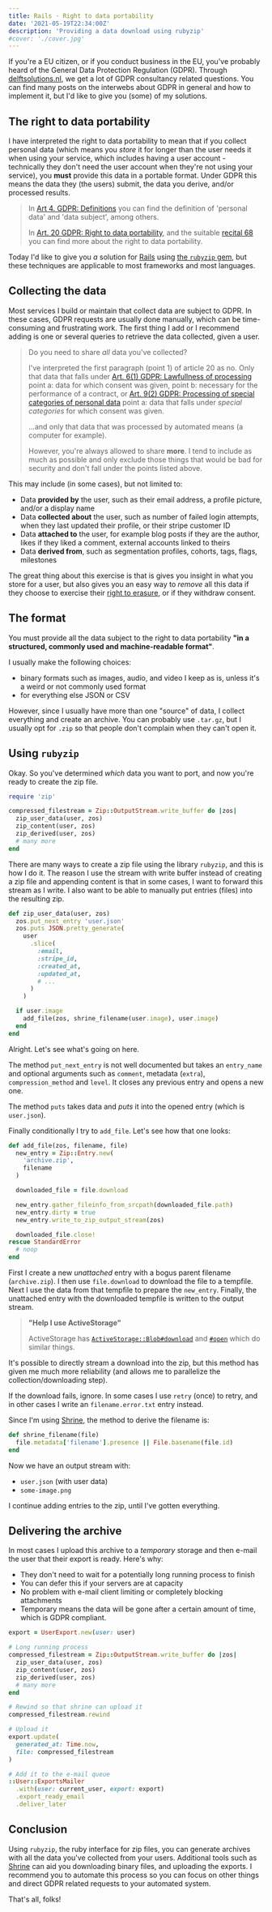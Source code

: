 ```yaml
---
title: Rails · Right to data portability
date: '2021-05-19T22:34:00Z'
description: 'Providing a data download using rubyzip'
#cover: './cover.jpg'
---
```


If you're a EU citizen, or if you conduct business in the EU, you've probably heard of the General Data Protection Regulation (GDPR).
Through [delftsolutions.nl](https://delftsolutions.nl), we get a lot of GDPR consultancy related questions.
You can find many posts on the interwebs about GDPR in general and how to implement it, but I'd like to give you (some) of my solutions.

## The right to data portability

I have interpreted the right to data portability to mean that if you collect personal data (which means you _store_ it for longer than the user needs it when using your service, which includes having a user account - technically they don't need the user account when they're not using your service), you **must** provide this data in a portable format.
Under GDPR this means the data they (the users) submit, the data you derive, and/or processed results.

> In [Art 4. GDPR: Definitions](https://gdpr-info.eu/art-4-gdpr/) you can find the definition of 'personal data' and 'data subject', among others.
>
> In [Art. 20 GDPR: Right to data portability](https://gdpr-info.eu/art-20-gdpr/), and the suitable [recital 68](https://gdpr-info.eu/recitals/no-68/) you can find more about the right to data portability.

Today I'd like to give you _a_ solution for [Rails](https://rubyonrails.org/) using [the `rubyzip` gem](https://github.com/rubyzip/rubyzip), but these techniques are applicable to most frameworks and most languages.

## Collecting the data

Most services I build or maintain that collect data are subject to GDPR.
In these cases, GDPR requests are usually done manually, which can be time-consuming and frustrating work.
The first thing I add or I recommend adding is one or several queries to retrieve the data collected, given a user.

> Do you need to share *all* data you've collected?
>
> I've interpreted the first paragraph (point 1) of article 20 as no.
> Only that data that falls under [Art. 6(1) GDPR: Lawfullness of processing](https://gdpr-info.eu/art-6-gdpr/) point a: data for which consent was given, point b: necessary for the performance of a contract, or [Art. 9(2) GDPR: Processing of special categories of personal data](https://gdpr-info.eu/art-9-gdpr/) point a: data that falls under _special categories_ for which consent was given.
>
> ...and only that data that was processed by automated means (a computer for example).
>
> However, you're always allowed to share **more**.
> I tend to include as much as possible and only exclude those things that would be bad for security and don't fall under the points listed above.

This may include (in some cases), but not limited to:

- Data **provided by** the user, such as their email address, a profile picture, and/or a display name
- Data **collected about** the user, such as number of failed login attempts, when they last updated their profile, or their stripe customer ID
- Data **attached to** the user, for example blog posts if they are the author, likes if they liked a comment, external accounts linked to theirs
- Data **derived from**, such as segmentation profiles, cohorts, tags, flags, milestones

The great thing about this exercise is that is gives you insight in what you store for a user, but also gives you an easy way to _remove_ all this data if they choose to exercise their [right to erasure](https://gdpr-info.eu/art-17-gdpr/), or if they withdraw consent.

## The format

You must provide all the data subject to the right to data portability **"in a structured, commonly used and machine-readable format"**.

I usually make the following choices:

- binary formats such as images, audio, and video I keep as is, unless it's a weird or not commonly used format
- for everything else JSON or CSV

However, since I usually have more than one "source" of data, I collect everything and create an archive.
You can probably use `.tar.gz`, but I usually opt for `.zip` so that people don't complain when they can't open it.

## Using `rubyzip`

Okay. So you've determined _which_ data you want to port, and now you're ready to create the zip file.

```ruby
require 'zip'

compressed_filestream = Zip::OutputStream.write_buffer do |zos|
  zip_user_data(user, zos)
  zip_content(user, zos)
  zip_derived(user, zos)
  # many more
end
```

There are many ways to create a zip file using the library `rubyzip`, and this is how I do it.
The reason I use the stream with write buffer instead of creating a zip file and appending content is that in some cases, I want to forward this stream as I write.
I also want to be able to manually put entries (files) into the resulting zip.

```ruby
def zip_user_data(user, zos)
  zos.put_next_entry 'user.json'
  zos.puts JSON.pretty_generate(
    user
      .slice(
        :email,
        :stripe_id,
        :created_at,
        :updated_at,
        # ...
      )
    )

  if user.image
    add_file(zos, shrine_filename(user.image), user.image)
  end
end
```

Alright. Let's see what's going on here.

The method `put_next_entry` is not well documented but takes an `entry_name` and optional arguments such as `comment`, metadata (`extra`), `compression_method` and `level`.
It closes any previous entry and opens a new one.

The method `puts` takes data and _puts_ it into the opened entry (which is `user.json`).

Finally conditionally I try to `add_file`. Let's see how that one looks:

```ruby
def add_file(zos, filename, file)
  new_entry = Zip::Entry.new(
    'archive.zip',
    filename
  )

  downloaded_file = file.download

  new_entry.gather_fileinfo_from_srcpath(downloaded_file.path)
  new_entry.dirty = true
  new_entry.write_to_zip_output_stream(zos)

  downloaded_file.close!
rescue StandardError
  # noop
end
```

First I create a new _unattached_ entry with a bogus parent filename (`archive.zip`).
I then use `file.download` to download the file to a tempfile.
Next I use the data from that tempfile to prepare the `new_entry`.
Finally, the unattached entry with the downloaded tempfile is written to the output stream.

> **"Help I use ActiveStorage"**
>
> ActiveStorage has [`ActiveStorage::Blob#download`](https://api.rubyonrails.org/classes/ActiveStorage/Blob.html#method-i-download) and [`#open`](https://api.rubyonrails.org/classes/ActiveStorage/Blob.html#method-i-open) which do similar things.

It's possible to directly stream a download into the zip, but this method has given me much more reliability (and allows me to parallelize the collection/downloading step).

If the download fails, ignore.
In some cases I use `retry` (once) to retry, and in other cases I write an `filename.error.txt` entry instead.

Since I'm using [Shrine](https://shrinerb.com), the method to derive the filename is:

```ruby
def shrine_filename(file)
  file.metadata['filename'].presence || File.basename(file.id)
end
```

Now we have an output stream with:

- `user.json` (with user data)
- `some-image.png`

I continue adding entries to the zip, until I've gotten everything.

## Delivering the archive

In most cases I upload this archive to a _temporary_ storage and then e-mail the user that their export is ready. Here's why:

- They don't need to wait for a potentially long running process to finish
- You can defer this if your servers are at capacity
- No problem with e-mail client limiting or completely blocking attachments
- Temporary means the data will be gone after a certain amount of time, which is GDPR compliant.

```ruby
export = UserExport.new(user: user)

# Long running process
compressed_filestream = Zip::OutputStream.write_buffer do |zos|
  zip_user_data(user, zos)
  zip_content(user, zos)
  zip_derived(user, zos)
  # many more
end

# Rewind so that shrine can upload it
compressed_filestream.rewind

# Upload it
export.update(
  generated_at: Time.now,
  file: compressed_filestream
)

# Add it to the e-mail queue
::User::ExportsMailer
  .with(user: current_user, export: export)
  .export_ready_email
  .deliver_later
```

## Conclusion

Using `rubyzip`, the ruby interface for zip files, you can generate archives with all the data you've collected from your users.
Additional tools such as [Shrine](https://shrinerb.com) can aid you downloading binary files, and uploading the exports.
I recommend you to automate this process so you can focus on other things and direct GDPR related requests to your automated system.

That's all, folks!